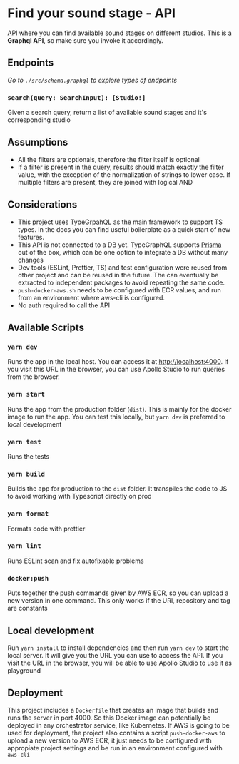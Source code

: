 # Find your sound stage - API

API where you can find available sound stages on different studios. This is a **Graphql API**, so make sure you invoke it accordingly.

## Endpoints

_Go to `./src/schema.graphql` to explore types of endpoints_

### `search(query: SearchInput): [Studio!]`

Given a search query, return a list of available sound stages and it's corresponding studio

## Assumptions

- All the filters are optionals, therefore the filter itself is optional
- If a filter is present in the query, results should match exactly the filter value, with the exception of the normalization of strings to lower case. If multiple filters are present, they are joined with logical AND

## Considerations

- This project uses
  [TypeGrpahQL](https://typegraphql.com/) as the main framework to support TS types. In the docs you can find useful boilerplate as a quick start of new features.
- This API is not connected to a DB yet. TypeGraphQL supports [Prisma](https://typegraphql.com/docs/prisma.html) out of the box, which can be one option to integrate a DB without many changes
- Dev tools (ESLint, Prettier, TS) and test configuration were reused from other project and can be reused in the future. The can eventually be extracted to independent packages to avoid repeating the same code.
- `push-docker-aws.sh` needs to be configured with ECR values, and run from an environment where aws-cli is configured.
- No auth required to call the API

## Available Scripts

### `yarn dev`

Runs the app in the local host. You can access it at
[http://localhost:4000](http://localhost:4000). If you visit this URL in the browser, you can use Apollo Studio to run queries from the browser.

### `yarn start`

Runs the app from the production folder (`dist`). This is mainly for the docker image to run the app. You can test this locally, but `yarn dev` is preferred to local development

### `yarn test`

Runs the tests

### `yarn build`

Builds the app for production to the `dist` folder. It transpiles the code to JS to avoid working with Typescript directly on prod

### `yarn format`

Formats code with prettier

### `yarn lint`

Runs ESLint scan and fix autofixable problems

### `docker:push`

Puts together the push commands given by AWS ECR, so you can upload a new version in one command. This only works if the URI, repository and tag are constants

## Local development

Run `yarn install` to install dependencies and then run `yarn dev` to start
the local server. It will give you the URL you can use to access the API. If you visit the URL in the browser, you will be able to use Apollo Studio to use it as playground

## Deployment

This project includes a `Dockerfile` that creates an image that builds and runs the server in port 4000. So this Docker image can potentially be deployed in any orchestrator service, like Kubernetes. If AWS is going to be used for deployment, the project also contains a script `push-docker-aws` to upload a new version to AWS ECR, it just needs to be configured with appropiate project settings and be run in an environment configured with `aws-cli`
